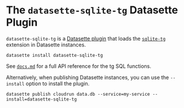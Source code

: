 # The `datasette-sqlite-tg` Datasette Plugin

`datasette-sqlite-tg` is a [Datasette plugin](https://docs.datasette.io/en/stable/plugins.html) that loads the [`sqlite-tg`](https://github.com/asg017/sqlite-tg) extension in Datasette instances.

```
datasette install datasette-sqlite-tg
```

See [`docs.md`](../../docs.md) for a full API reference for the tg SQL functions.

Alternatively, when publishing Datasette instances, you can use the `--install` option to install the plugin.

```
datasette publish cloudrun data.db --service=my-service --install=datasette-sqlite-tg

```
